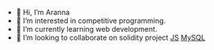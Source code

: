 - 👋 Hi, I’m Aranna
- 👀 I’m interested in competitive programming.
- 🌱 I’m currently learning web development.
- 💞️ I’m looking to collaborate on solidity project
<a href="https://tred-07.github.io/JavaScript/">JS</a>
<a href="https://tred-07.github.io/MySQL/">MySQL</a>
<!---
tred-07/tred-07 is a ✨ special ✨ repository because its `README.md` (this file) appears on your GitHub profile.
You can click the Preview link to take a look at your changes.
- 📫 How to reach me ...
- 😄 Pronouns: ...
- ⚡ Fun fact: ...
--->
